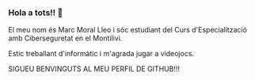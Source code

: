 ### Hola a tots!! 👋

El meu nom és Marc Moral Lleo i sóc estudiant del Curs d'Especialització amb Ciberseguretat en el Montilivi.

Estic treballant d'informàtic i m'agrada jugar a videojocs.

SIGUEU BENVINGUTS AL MEU PERFIL DE GITHUB!!!
